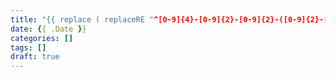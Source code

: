 ```yaml
---
title: "{{ replace ( replaceRE "^[0-9]{4}-[0-9]{2}-[0-9]{2}-([0-9]{2}-[0-9]{2})?(.*)" "$2" .Name) "_" " " | humanize }}"
date: {{ .Date }}
categories: []
tags: []
draft: true
---
```

